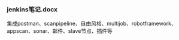 ### jenkins笔记.docx
集成postman、scanpipeline、自由风格、multijob、robotframework、appscan、sonar、邮件、slave节点、插件等
